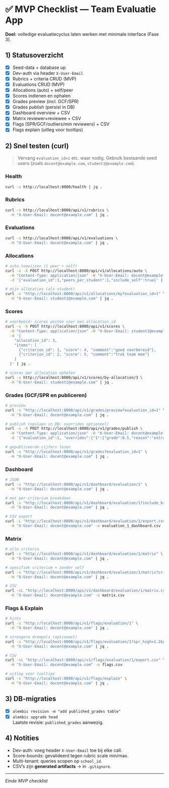 # ✅ MVP Checklist — Team Evaluatie App

**Doel:** volledige evaluatiecyclus laten werken met minimale interface (Fase 3).

## 1) Statusoverzicht

- [x] Seed-data + database up
- [x] Dev-auth via header `X-User-Email`
- [x] Rubrics + criteria CRUD (MVP)
- [x] Evaluations CRUD (MVP)
- [x] Allocations (auto) + self/peer
- [x] Scores indienen en ophalen
- [x] Grades preview (incl. GCF/SPR)
- [x] Grades publish (persist in DB)
- [x] Dashboard overview + CSV
- [x] Matrix reviewer×reviewee + CSV
- [x] Flags (SPR/GCF/outliers/min reviewers) + CSV
- [x] Flags explain (uitleg voor tooltips)

## 2) Snel testen (curl)

> Vervang `evaluation_id=1` etc. waar nodig. Gebruik bestaande seed users (zoals `docent@example.com`, `student1@example.com`).

### Health
```bash
curl -s http://localhost:8000/health | jq .
```

### Rubrics
```bash
curl -s http://localhost:8000/api/v1/rubrics \
  -H "X-User-Email: docent@example.com" | jq .
```

### Evaluations
```bash
curl -s http://localhost:8000/api/v1/evaluations \
  -H "X-User-Email: docent@example.com" | jq .
```

### Allocations
```bash
# auto toewijzen (1 peer + self)
curl -s -X POST http://localhost:8000/api/v1/allocations/auto \
  -H "Content-Type: application/json" -H "X-User-Email: docent@example.com" \
  -d '{"evaluation_id":1,"peers_per_student":1,"include_self":true}' | jq .

# mijn allocaties (als student)
curl -s "http://localhost:8000/api/v1/allocations/my?evaluation_id=1" \
  -H "X-User-Email: student1@example.com" | jq .
```

### Scores
```bash
# voorbeeld: scores posten voor een allocation_id
curl -s -X POST http://localhost:8000/api/v1/scores \
  -H "Content-Type: application/json" -H "X-User-Email: student1@example.com" \
  -d '{
    "allocation_id": 3,
    "items": [
      {"criterion_id": 1, "score": 4, "comment":"goed voorbereid"},
      {"criterion_id": 2, "score": 5, "comment":"trok team mee"}
    ]
  }' | jq .

# scores per allocation ophalen
curl -s http://localhost:8000/api/v1/scores/by-allocation/3 \
  -H "X-User-Email: student1@example.com" | jq .
```

### Grades (GCF/SPR en publiceren)
```bash
# preview
curl -s "http://localhost:8000/api/v1/grades/preview?evaluation_id=1" \
  -H "X-User-Email: docent@example.com" | jq .

# publish (opslaan in DB; overrides optioneel)
curl -s -X POST http://localhost:8000/api/v1/grades/publish \
  -H "Content-Type: application/json" -H "X-User-Email: docent@example.com" \
  -d '{"evaluation_id":1, "overrides":{"1":{"grade":8.5,"reason":"extra inzet"},"2":{}}}' | jq .

# gepubliceerde cijfers lezen
curl -s "http://localhost:8000/api/v1/grades?evaluation_id=1" \
  -H "X-User-Email: docent@example.com" | jq .
```

### Dashboard
```bash
# JSON
curl -s "http://localhost:8000/api/v1/dashboard/evaluation/1" \
  -H "X-User-Email: docent@example.com" | jq .

# met per-criterium breakdown
curl -s "http://localhost:8000/api/v1/dashboard/evaluation/1?include_breakdown=true" \
  -H "X-User-Email: docent@example.com" | jq .

# CSV export
curl -L "http://localhost:8000/api/v1/dashboard/evaluation/1/export.csv" \
  -H "X-User-Email: docent@example.com" -o evaluation_1_dashboard.csv
```

### Matrix
```bash
# alle criteria
curl -s "http://localhost:8000/api/v1/dashboard/evaluation/1/matrix" \
  -H "X-User-Email: docent@example.com" | jq .

# specifiek criterium + zonder self
curl -s "http://localhost:8000/api/v1/dashboard/evaluation/1/matrix?criterion_id=2&include_self=false" \
  -H "X-User-Email: docent@example.com" | jq .

# CSV
curl -sL "http://localhost:8000/api/v1/dashboard/evaluation/1/matrix.csv" \
  -H "X-User-Email: docent@example.com" -o matrix.csv
```

### Flags & Explain
```bash
# hints
curl -s "http://localhost:8000/api/v1/flags/evaluation/1" \
  -H "X-User-Email: docent@example.com" | jq .

# strengere drempels (optioneel)
curl -s "http://localhost:8000/api/v1/flags/evaluation/1?spr_high=1.2&gcf_low=0.75&zscore_abs=1.8" \
  -H "X-User-Email: docent@example.com" | jq .

# CSV
curl -sL "http://localhost:8000/api/v1/flags/evaluation/1/export.csv" \
  -H "X-User-Email: docent@example.com" -o flags.csv

# uitleg voor tooltips
curl -s "http://localhost:8000/api/v1/flags/explain" \
  -H "X-User-Email: docent@example.com" | jq .
```

## 3) DB-migraties

- [x] `alembic revision -m "add published_grades table"`
- [x] `alembic upgrade head`  
  Laatste revisie: `published_grades` aanwezig.

## 4) Notities

- Dev-auth: voeg header `X-User-Email` toe bij elke call.
- Score-bounds: gevalideerd tegen rubric scale min/max.
- Multi-tenant: queries scopen op `school_id`.
- CSV’s zijn **generated artifacts** → in `.gitignore`.

---
_Einde MVP checklist_

